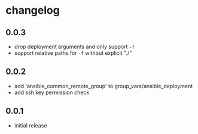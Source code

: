 # changelog

## 0.0.3
- drop deployment arguments and only support ``-f``
- support relative paths for ``-f`` without explicit "./"

## 0.0.2
- add 'ansible_common_remote_group' to group_vars/ansible_deployment
- add ssh key permission check

## 0.0.1
- initial release
